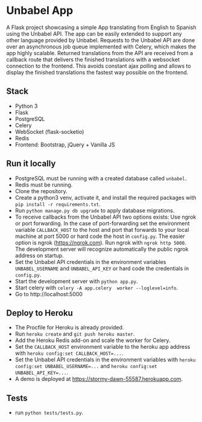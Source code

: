 # Unbabel App
A Flask project showcasing a simple App translating from English to Spanish using the Unbabel API. The app can be easily extended to support any other language provided by Unbabel. Requests to the Unbabel API are done over an asynchronous job queue implemented with Celery, which makes the app highly scalable. Returned translations from the API are received from a callback route that delivers the finished translations with a websocket connection to the frontend. This avoids constant ajax polling and allows to display the finished translations the fastest way possible on the frontend.

## Stack
- Python 3
- Flask
- PostgreSQL
- Celery
- WebSocket (flask-socketio)
- Redis
- Frontend: Bootstrap, jQuery + Vanilla JS

## Run it locally
- PostgreSQL must be running with a created database called `unbabel`.
- Redis must be running.
- Clone the repository.
- Create a python3 venv, activate it, and install the required packages with `pip install -r requirements.txt`.
- Run `python manage.py db upgrade` to apply database migrations.
- To receive callbacks from the Unbabel API two options exists: Use ngrok or port forwarding. In the case
of port-forwarding set the environment variable `CALLBACK_HOST` to the host and port that forwards to your local machine at port 5000 or hard code the host in `config.py`.
The easier option is ngrok (https://ngrok.com). Run ngrok with `ngrok http 5000`. The development server will recognize automatically the public ngrok address on startup.
- Set the Unbabel API credentials in the environment variables `UNBABEL_USERNAME` and `UNBABEL_API_KEY` or hard code the credentials in `config.py`.
- Start the development server with `python app.py`.
- Start celery with `celery -A app.celery  worker --loglevel=info`.
- Go to http://localhost:5000

## Deploy to Heroku
- The Procfile for Heroku is already provided.
- Run `heroku create` and `git push heroku master`.
- Add the Heroku Redis add-on and scale the worker for Celery.
- Set the `CALLBACK_HOST` environment variable to the heroku app address with `heroku config:set CALLBACK_HOST=...`.
- Set the Unbabel API credentials in the environment variables with `heroku config:set UNBABEL_USERNAME=...` and `heroku config:set UNBABEL_API_KEY=...`.
- A demo is deployed at https://stormy-dawn-55587.herokuapp.com.

## Tests
- run `python tests/tests.py`.


